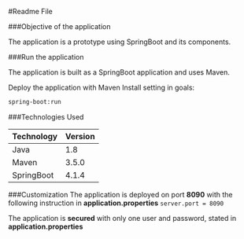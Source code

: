 #Readme File

###Objective of the application

The application is a prototype using SpringBoot and its components. 


###Run the application

The application is built as a SpringBoot application and uses Maven.

Deploy the application with Maven Install setting in goals:
```bash
spring-boot:run
```  

###Technologies Used

Technology	|	Version
----------	|	-------
Java		|	1.8
Maven		|	3.5.0
SpringBoot	|	4.1.4

###Customization
The application is deployed on port **8090** with the following instruction in **application.properties** 
`server.port = 8090` 

The application is **secured** with only one user and password, stated in **application.properties**